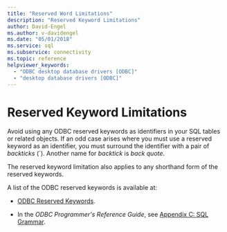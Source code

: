 ```yaml
---
title: "Reserved Word Limitations"
description: "Reserved Keyword Limitations"
author: David-Engel
ms.author: v-davidengel
ms.date: "05/01/2018"
ms.service: sql
ms.subservice: connectivity
ms.topic: reference
helpviewer_keywords:
  - "ODBC desktop database drivers [ODBC]"
  - "desktop database drivers [ODBC]"
---
```

# Reserved Keyword Limitations

Avoid using any ODBC reserved keywords as identifiers in your SQL tables or related objects. If an odd case arises where you must use a reserved keyword as an identifier, you must surround the identifier with a pair of *backticks* (`). Another name for *backtick* is *back quote*.

The reserved keyword limitation also applies to any shorthand form of the reserved keywords.

A list of the ODBC reserved keywords is available at:

- [ODBC Reserved Keywords](../reference/appendixes/reserved-keywords.md).

- In the *ODBC Programmer's Reference Guide*, see [Appendix C: SQL Grammar](../reference/appendixes/appendix-c-sql-grammar.md).
